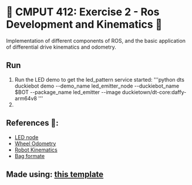# 🤖 CMPUT 412: Exercise 2 - Ros Development and Kinematics 🤖

Implementation of different components of ROS, and the basic application of differential drive kinematics and odometry.

## Run 
1. Run the LED demo to get the led_pattern service started:
'''python
dts duckiebot demo --demo_name led_emitter_node --duckiebot_name $BOT --package_name led_emitter --image duckietown/dt-core:daffy-arm64v8
'''
3. 

## References 🫡:
- [LED node](https://github.com/anna-ssi/duckiebot/blob/50d0b24eab13eb32d92fa83273a05564ca4dd8ef/assignment2/src/led_node.py)
- [Wheel Odometry](https://github.com/anna-ssi/duckiebot/blob/50d0b24eab13eb32d92fa83273a05564ca4dd8ef/assignment2/src/wheel_odometry.py)
- [Robot Kinematics]( https://www.cs.columbia.edu/~allen/F17/NOTES/icckinematics.pdf)
- [Bag formate](https://codeberg.org/akemi/duckietown/src/commit/70507322806ae0ff4e39fcbfa4bada3a7328a179/lab2/heartbeat-ros/packages/odometry_node/src/odometry_publisher_node.py)

## Made using: [this template](https://github.com/duckietown/template-basic)
